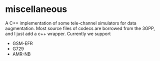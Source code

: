 # miscellaneous

A C++ implementation of some tele-channel simulators for data augmentation. 
Most source files of codecs are borrowed from the 3GPP, and I just add a c++ wrapper.
Currently we support
- GSM-EFR
- G729
- AMR-NB